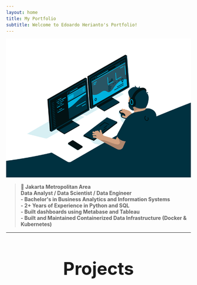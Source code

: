 ```yaml
---
layout: home
title: My Portfolio
subtitle: Welcome to Edoardo Herianto's Portfolio!
---
```


![Crepe](/assets/img/2.gif)

> **📍 Jakarta Metropolitan Area**  
> **Data Analyst / Data Scientist / Data Engineer**  
> **- Bachelor's in Business Analytics and Information Systems**  
> **- 2+ Years of Experience in Python and SQL**  
> **- Built dashboards using Metabase and Tableau**  
> **- Built and Maintained Containerized Data Infrastructure (Docker & Kubernetes)**
---

<div style="text-align: center; margin-top: 40px;">
  <h1 style="font-size: 48px;">Projects</h1>
</div>
